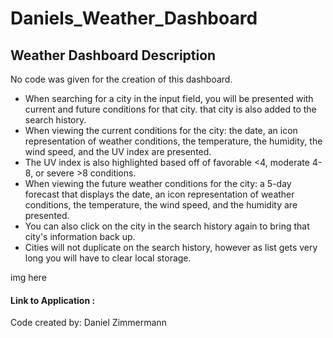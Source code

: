 # Daniels_Weather_Dashboard

## Weather Dashboard Description

No code was given for the creation of this dashboard.

- When searching for a city in the input field, you will be presented with current and future conditions for that city.
  that city is also added to the search history.
- When viewing the current conditions for the city:
  the date, an icon representation of weather conditions, the temperature, the humidity, the wind speed, and the UV index are presented.
- The UV index is also highlighted based off of favorable <4, moderate 4-8, or severe >8 conditions.
- When viewing the future weather conditions for the city:
  a 5-day forecast that displays the date, an icon representation of weather conditions, the temperature, the wind speed, and the humidity are presented.
- You can also click on the city in the search history again to bring that city's information back up.
- Cities will not duplicate on the search history, however as list gets very long you will have to clear local storage.

img here

#### Link to Application :

Code created by: Daniel Zimmermann
